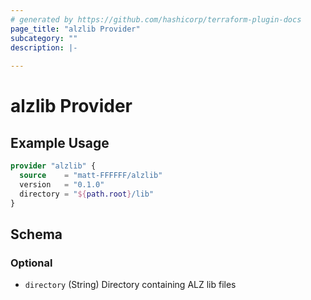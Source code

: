 ```yaml
---
# generated by https://github.com/hashicorp/terraform-plugin-docs
page_title: "alzlib Provider"
subcategory: ""
description: |-
  
---
```


# alzlib Provider



## Example Usage

```terraform
provider "alzlib" {
  source    = "matt-FFFFFF/alzlib"
  version   = "0.1.0"
  directory = "${path.root}/lib"
}
```

<!-- schema generated by tfplugindocs -->
## Schema

### Optional

- `directory` (String) Directory containing ALZ lib files
